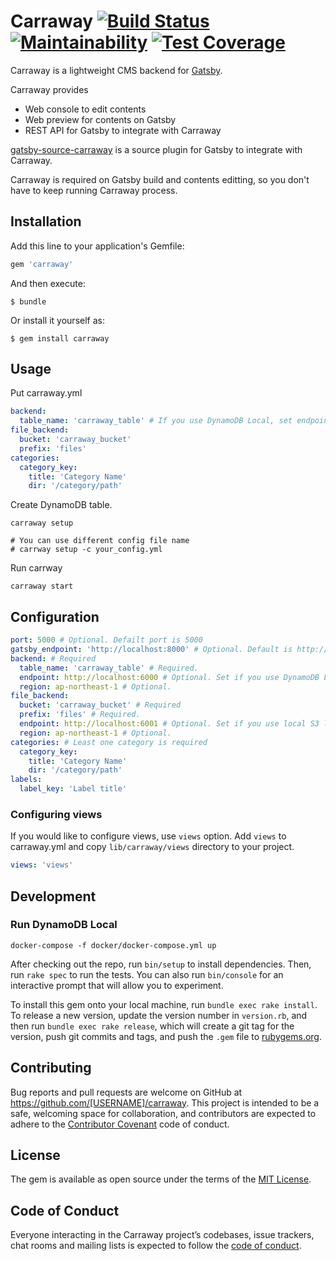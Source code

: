 # Carraway [![Build Status](https://travis-ci.org/adorechic/carraway.svg?branch=master)](https://travis-ci.org/adorechic/carraway) [![Maintainability](https://api.codeclimate.com/v1/badges/0c6800daedd07274f11c/maintainability)](https://codeclimate.com/github/adorechic/carraway/maintainability) [![Test Coverage](https://api.codeclimate.com/v1/badges/0c6800daedd07274f11c/test_coverage)](https://codeclimate.com/github/adorechic/carraway/test_coverage)

Carraway is a lightweight CMS backend for [Gatsby](https://www.gatsbyjs.org/).

Carraway provides
- Web console to edit contents
- Web preview for contents on Gatsby
- REST API for Gatsby to integrate with Carraway

[gatsby-source-carraway](https://github.com/adorechic/gatsby-source-carraway) is a source plugin for Gatsby to integrate with Carraway.

Carraway is required on Gatsby build and contents editting, so you don't have to keep running Carraway process.

## Installation

Add this line to your application's Gemfile:

```ruby
gem 'carraway'
```

And then execute:

    $ bundle

Or install it yourself as:

    $ gem install carraway

## Usage
Put carraway.yml

```yaml
backend:
  table_name: 'carraway_table' # If you use DynamoDB Local, set endpoint option
file_backend:
  bucket: 'carraway_bucket'
  prefix: 'files'
categories:
  category_key:
    title: 'Category Name'
    dir: '/category/path'
```

Create DynamoDB table.

```
carraway setup

# You can use different config file name
# carrway setup -c your_config.yml
```

Run carrway

```
carraway start
```

## Configuration

```yaml
port: 5000 # Optional. Defailt port is 5000
gatsby_endpoint: 'http://localhost:8000' # Optional. Default is http://localhost:8000
backend: # Required
  table_name: 'carraway_table' # Required.
  endpoint: http://localhost:6000 # Optional. Set if you use DynamoDB Local
  region: ap-northeast-1 # Optional.
file_backend:
  bucket: 'carraway_bucket' # Required
  prefix: 'files' # Required.
  endpoint: http://localhost:6001 # Optional. Set if you use local S3 like mineo
  region: ap-northeast-1 # Optional.
categories: # Least one category is required
  category_key:
    title: 'Category Name'
    dir: '/category/path'
labels:
  label_key: 'Label title'
```

### Configuring views
If you would like to configure views, use `views` option.
Add `views` to carraway.yml and copy `lib/carraway/views` directory to your project.

```yaml
views: 'views'
```

## Development

### Run DynamoDB Local
```
docker-compose -f docker/docker-compose.yml up
```

After checking out the repo, run `bin/setup` to install dependencies. Then, run `rake spec` to run the tests. You can also run `bin/console` for an interactive prompt that will allow you to experiment.

To install this gem onto your local machine, run `bundle exec rake install`. To release a new version, update the version number in `version.rb`, and then run `bundle exec rake release`, which will create a git tag for the version, push git commits and tags, and push the `.gem` file to [rubygems.org](https://rubygems.org).

## Contributing

Bug reports and pull requests are welcome on GitHub at https://github.com/[USERNAME]/carraway. This project is intended to be a safe, welcoming space for collaboration, and contributors are expected to adhere to the [Contributor Covenant](http://contributor-covenant.org) code of conduct.

## License

The gem is available as open source under the terms of the [MIT License](https://opensource.org/licenses/MIT).

## Code of Conduct

Everyone interacting in the Carraway project’s codebases, issue trackers, chat rooms and mailing lists is expected to follow the [code of conduct](https://github.com/[USERNAME]/carraway/blob/master/CODE_OF_CONDUCT.md).
